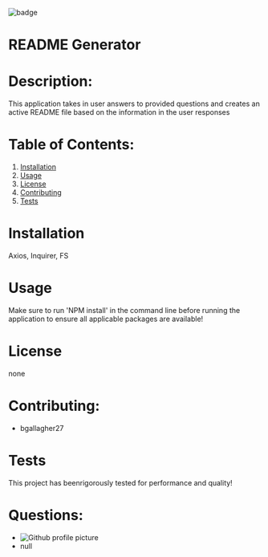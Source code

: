 ![badge](https://img.shields.io/static/v1?label=Created-By&message=Javascript&color=blue)
# README Generator

# Description:
This application takes in user answers to provided questions and creates an active README file based on the information in the user responses

# Table of Contents:
1. [Installation](link)
1. [Usage](link)
1. [License](link)
1. [Contributing](link)
1. [Tests](link)

# Installation
Axios, Inquirer, FS

# Usage
Make sure to run 'NPM install' in the command line before running the application to ensure all applicable packages are available!

# License
none

# Contributing:
* bgallagher27

# Tests
This project has beenrigorously tested for performance and quality!

# Questions: 
* ![Github profile picture](https://avatars3.githubusercontent.com/u/58610224?v=4)
* null